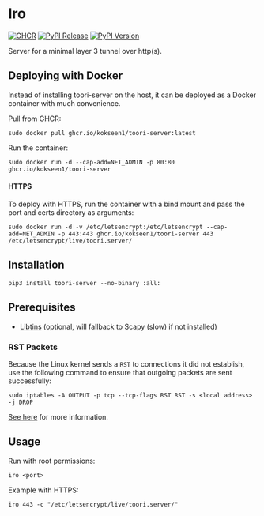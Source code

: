 # Iro 

[![GHCR](https://github.com/kokseen1/toori-server/actions/workflows/ghcr.yml/badge.svg)](https://github.com/kokseen1/toori-server/actions/workflows/ghcr.yml)
[![PyPI Release](https://github.com/kokseen1/toori-server/actions/workflows/release.yml/badge.svg)](https://github.com/kokseen1/toori-server/actions/workflows/release.yml)
[![PyPI Version](https://img.shields.io/pypi/v/toori-server.svg)](https://pypi.python.org/pypi/toori-server/)

Server for a minimal layer 3 tunnel over http(s).

## Deploying with Docker

Instead of installing toori-server on the host, it can be deployed as a Docker container with much convenience.

Pull from GHCR:

```shell
sudo docker pull ghcr.io/kokseen1/toori-server:latest
```

Run the container:

```shell
sudo docker run -d --cap-add=NET_ADMIN -p 80:80 ghcr.io/kokseen1/toori-server
```

#### HTTPS

To deploy with HTTPS, run the container with a bind mount and pass the port and certs directory as arguments:

```shell
sudo docker run -d -v /etc/letsencrypt:/etc/letsencrypt --cap-add=NET_ADMIN -p 443:443 ghcr.io/kokseen1/toori-server 443 /etc/letsencrypt/live/toori.server/
```

## Installation

```shell
pip3 install toori-server --no-binary :all:
```

## Prerequisites

- [Libtins](http://libtins.github.io/download/) (optional, will fallback to Scapy (slow) if not installed)

### RST Packets

Because the Linux kernel sends a `RST` to connections it did not establish, use the following command to ensure that outgoing packets are sent successfully:

```shell
sudo iptables -A OUTPUT -p tcp --tcp-flags RST RST -s <local address> -j DROP
```

[See here](https://stackoverflow.com/questions/9058052/unwanted-rst-tcp-packet-with-scapy) for more information.

## Usage

Run with root permissions:

```shell
iro <port>
```

Example with HTTPS:

```shell
iro 443 -c "/etc/letsencrypt/live/toori.server/"
```


